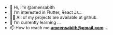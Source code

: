 - 👋 Hi, I’m @amensabith
- 👀 I’m interested in Flutter, React Js...
- 👨‍💻 All of my projects are available at github.
- 🌱 I’m currently learning ...
- 📫 How to reach me **ameensabith@gmail.com** ...

<!---
amensabith/amensabith is a ✨ special ✨ repository because its `README.md` (this file) appears on your GitHub profile.
You can click the Preview link to take a look at your changes.
--->
